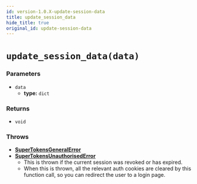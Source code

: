 ```yaml
---
id: version-1.0.X-update-session-data
title: update_session_data
hide_title: true
original_id: update-session-data
---
```


# `update_session_data(data)`

### Parameters
- `data`
    - **type:** `dict`

### Returns
- `void`

### Throws
- **[SuperTokensGeneralError](../error-handling/general-error)**
- **[SuperTokensUnauthorisedError](../error-handling/unauthorised)**
    - This is thrown if the current session was revoked or has expired.
    - When this is thrown, all the relevant auth cookies are cleared by this function call, so you can redirect the user to a login page.